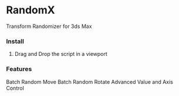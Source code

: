 # RandomX
Transform Randomizer for 3ds Max

### Install
1. Drag and Drop the script in a viewport
### Features
Batch Random Move
Batch Random Rotate
Advanced Value and Axis Control
